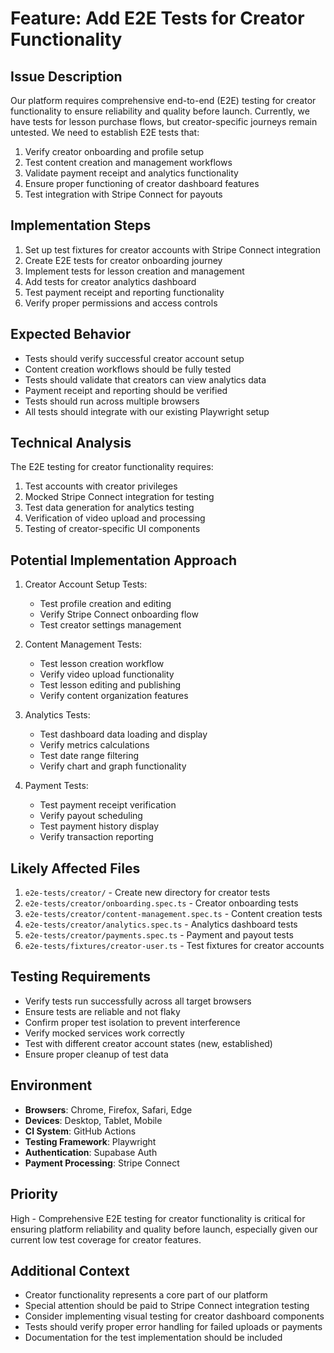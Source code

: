 # Feature: Add E2E Tests for Creator Functionality

## Issue Description

Our platform requires comprehensive end-to-end (E2E) testing for creator functionality to ensure reliability and quality before launch. Currently, we have tests for lesson purchase flows, but creator-specific journeys remain untested. We need to establish E2E tests that:

1. Verify creator onboarding and profile setup
2. Test content creation and management workflows
3. Validate payment receipt and analytics functionality
4. Ensure proper functioning of creator dashboard features
5. Test integration with Stripe Connect for payouts

## Implementation Steps

1. Set up test fixtures for creator accounts with Stripe Connect integration
2. Create E2E tests for creator onboarding journey
3. Implement tests for lesson creation and management
4. Add tests for creator analytics dashboard
5. Test payment receipt and reporting functionality
6. Verify proper permissions and access controls

## Expected Behavior

- Tests should verify successful creator account setup
- Content creation workflows should be fully tested
- Tests should validate that creators can view analytics data
- Payment receipt and reporting should be verified
- Tests should run across multiple browsers
- All tests should integrate with our existing Playwright setup

## Technical Analysis

The E2E testing for creator functionality requires:

1. Test accounts with creator privileges
2. Mocked Stripe Connect integration for testing
3. Test data generation for analytics testing
4. Verification of video upload and processing
5. Testing of creator-specific UI components

## Potential Implementation Approach

1. Creator Account Setup Tests:
   - Test profile creation and editing
   - Verify Stripe Connect onboarding flow
   - Test creator settings management

2. Content Management Tests:
   - Test lesson creation workflow
   - Verify video upload functionality
   - Test lesson editing and publishing
   - Verify content organization features

3. Analytics Tests:
   - Test dashboard data loading and display
   - Verify metrics calculations
   - Test date range filtering
   - Verify chart and graph functionality

4. Payment Tests:
   - Test payment receipt verification
   - Verify payout scheduling
   - Test payment history display
   - Verify transaction reporting

## Likely Affected Files

1. `e2e-tests/creator/` - Create new directory for creator tests
2. `e2e-tests/creator/onboarding.spec.ts` - Creator onboarding tests
3. `e2e-tests/creator/content-management.spec.ts` - Content creation tests
4. `e2e-tests/creator/analytics.spec.ts` - Analytics dashboard tests
5. `e2e-tests/creator/payments.spec.ts` - Payment and payout tests
6. `e2e-tests/fixtures/creator-user.ts` - Test fixtures for creator accounts

## Testing Requirements

- Verify tests run successfully across all target browsers
- Ensure tests are reliable and not flaky
- Confirm proper test isolation to prevent interference
- Verify mocked services work correctly
- Test with different creator account states (new, established)
- Ensure proper cleanup of test data

## Environment

- **Browsers**: Chrome, Firefox, Safari, Edge
- **Devices**: Desktop, Tablet, Mobile
- **CI System**: GitHub Actions
- **Testing Framework**: Playwright
- **Authentication**: Supabase Auth
- **Payment Processing**: Stripe Connect

## Priority

High - Comprehensive E2E testing for creator functionality is critical for ensuring platform reliability and quality before launch, especially given our current low test coverage for creator features.

## Additional Context

- Creator functionality represents a core part of our platform
- Special attention should be paid to Stripe Connect integration testing
- Consider implementing visual testing for creator dashboard components
- Tests should verify proper error handling for failed uploads or payments
- Documentation for the test implementation should be included
